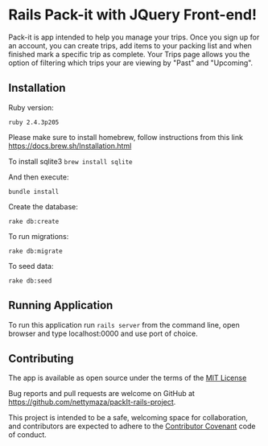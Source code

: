 # Rails Pack-it with JQuery Front-end!

Pack-it is app intended to help you manage your trips. Once you sign up for an account, you can create trips, add items to your packing list and when finished mark a specific trip as complete. Your Trips page allows you the option of filtering which trips your are viewing by "Past" and "Upcoming".

## Installation

Ruby version:

`ruby 2.4.3p205`

Please make sure to install homebrew, follow instructions from this link https://docs.brew.sh/Installation.html

To install sqlite3 `brew install sqlite`

And then execute:

`bundle install`

Create the database:

`rake db:create`

To run migrations:

`rake db:migrate`

To seed data:

`rake db:seed`

## Running Application

To run this application run `rails server` from the command line, open browser and type localhost:0000 and use port of choice.

## Contributing

The app is available as open source under the terms of the <a href="https://opensource.org/licenses/MIT">MIT License</a>

Bug reports and pull requests are welcome on GitHub at https://github.com/nettymaza/packIt-rails-project.

This project is intended to be a safe, welcoming space for collaboration, and contributors are expected to adhere to the <a href="https://www.contributor-covenant.org/">Contributor Covenant</a> code of conduct.
